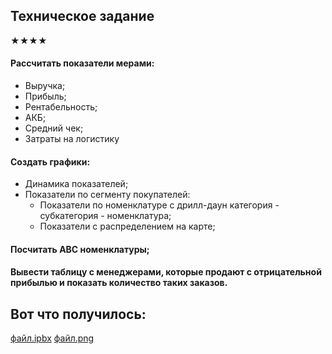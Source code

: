 ## Техническое задание  

★★★★	
#### Рассчитать показатели мерами:  
- Выручка;  
- Прибыль;  
- Рентабельность;  
- АКБ;  
- Средний чек;  
- Затраты на логистику  
#### Создать графики:  
- Динамика показателей;  
- Показатели по сегменту покупателей:  
  - Показатели по номенклатуре с дрилл-даун категория - субкатегория - номенклатура;  
  - Показатели с распределением на карте;  
#### Посчитать АВС номенклатуры;  
#### Вывести таблицу с менеджерами, которые продают с отрицательной прибылью и показать количество таких заказов.  

## Вот что получилось:
[файл.ipbx](https://github.com/moseevaevgeniya/BI-systems/blob/e0666db0a8f246054bcc7ea05c167ced20d506f1/1.Case%20Power%20BI/%D0%9C%D0%BE%D1%81%D0%B5%D0%B5%D0%B2%D0%B0_%D0%B0%D0%BD%D0%B0%D0%BB%D0%B8%D1%82%D0%B8%D0%BA%D0%B0%20%D0%BF%D1%80%D0%BE%D0%B4%D0%B0%D0%B6-%D1%80%D0%B5%D0%B7%D1%83%D0%BB%D1%8C%D1%82%D0%B0%D1%82%20(1).pbix)  [файл.png](https://github.com/moseevaevgeniya/BI-systems/blob/31cb73af4f31b74382ccff648b4e753135f91949/1.Case%20Power%20BI/2023-04-06_20-13-59.png)
